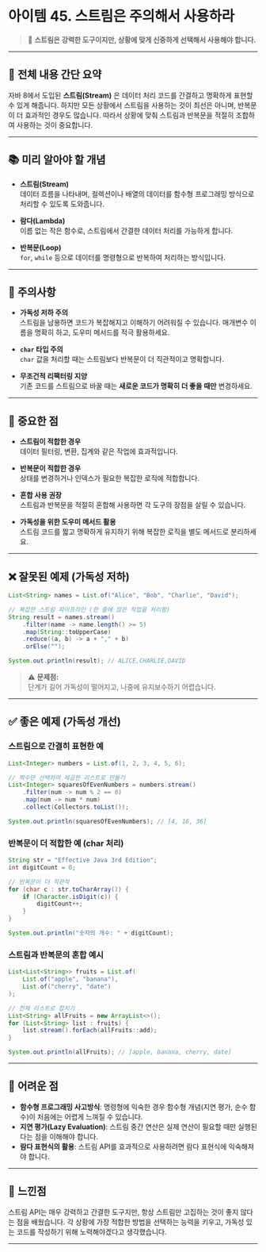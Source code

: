 # 아이템 45. 스트림은 주의해서 사용하라

> 📌 **스트림은 강력한 도구이지만, 상황에 맞게 신중하게 선택해서 사용해야 합니다.**

---

## 📝 전체 내용 간단 요약

자바 8에서 도입된 **스트림(Stream)** 은 데이터 처리 코드를 간결하고 명확하게 표현할 수 있게 해줍니다. 하지만 모든 상황에서 스트림을 사용하는 것이 최선은 아니며, 반복문이 더 효과적인 경우도 많습니다. 따라서 상황에 맞춰 스트림과 반복문을 적절히 조합하여 사용하는 것이 중요합니다.

---

## 📚 미리 알아야 할 개념

- **스트림(Stream)**  
  데이터 흐름을 나타내며, 컬렉션이나 배열의 데이터를 함수형 프로그래밍 방식으로 처리할 수 있도록 도와줍니다.

- **람다(Lambda)**  
  이름 없는 작은 함수로, 스트림에서 간결한 데이터 처리를 가능하게 합니다.

- **반복문(Loop)**  
  `for`, `while` 등으로 데이터를 명령형으로 반복하여 처리하는 방식입니다.

---

## 🚨 주의사항

- **가독성 저하 주의**  
  스트림을 남용하면 코드가 복잡해지고 이해하기 어려워질 수 있습니다. 매개변수 이름을 명확히 하고, 도우미 메서드를 적극 활용하세요.

- **`char` 타입 주의**  
  `char` 값을 처리할 때는 스트림보다 반복문이 더 직관적이고 명확합니다.

- **무조건적 리팩터링 지양**  
  기존 코드를 스트림으로 바꿀 때는 **새로운 코드가 명확히 더 좋을 때만** 변경하세요.

---

## 🔑 중요한 점

- **스트림이 적합한 경우**  
  데이터 필터링, 변환, 집계와 같은 작업에 효과적입니다.

- **반복문이 적합한 경우**  
  상태를 변경하거나 인덱스가 필요한 복잡한 로직에 적합합니다.

- **혼합 사용 권장**  
  스트림과 반복문을 적절히 혼합해 사용하면 각 도구의 장점을 살릴 수 있습니다.

- **가독성을 위한 도우미 메서드 활용**  
  스트림 코드를 짧고 명확하게 유지하기 위해 복잡한 로직을 별도 메서드로 분리하세요.

---

## ❌ 잘못된 예제 (가독성 저하)

```java
List<String> names = List.of("Alice", "Bob", "Charlie", "David");

// 복잡한 스트림 파이프라인 (한 줄에 많은 작업을 처리함)
String result = names.stream()
    .filter(name -> name.length() >= 5)
    .map(String::toUpperCase)
    .reduce((a, b) -> a + "," + b)
    .orElse("");

System.out.println(result); // ALICE,CHARLIE,DAVID
```

> ⚠️ **문제점:**  
> 단계가 길어 가독성이 떨어지고, 나중에 유지보수하기 어렵습니다.

---

## ✅ 좋은 예제 (가독성 개선)

### 스트림으로 간결히 표현한 예

```java
List<Integer> numbers = List.of(1, 2, 3, 4, 5, 6);

// 짝수만 선택하여 제곱한 리스트로 만들기
List<Integer> squaresOfEvenNumbers = numbers.stream()
    .filter(num -> num % 2 == 0)
    .map(num -> num * num)
    .collect(Collectors.toList());

System.out.println(squaresOfEvenNumbers); // [4, 16, 36]
```

### 반복문이 더 적합한 예 (char 처리)

```java
String str = "Effective Java 3rd Edition";
int digitCount = 0;

// 반복문이 더 직관적
for (char c : str.toCharArray()) {
    if (Character.isDigit(c)) {
        digitCount++;
    }
}

System.out.println("숫자의 개수: " + digitCount);
```

### 스트림과 반복문의 혼합 예시

```java
List<List<String>> fruits = List.of(
    List.of("apple", "banana"),
    List.of("cherry", "date")
);

// 전체 리스트로 합치기
List<String> allFruits = new ArrayList<>();
for (List<String> list : fruits) {
    list.stream().forEach(allFruits::add);
}

System.out.println(allFruits); // [apple, banana, cherry, date]
```

---

## 🚧 어려운 점

- **함수형 프로그래밍 사고방식**: 명령형에 익숙한 경우 함수형 개념(지연 평가, 순수 함수)이 처음에는 어렵게 느껴질 수 있습니다.
- **지연 평가(Lazy Evaluation)**: 스트림 중간 연산은 실제 연산이 필요할 때만 실행된다는 점을 이해해야 합니다.
- **람다 표현식의 활용**: 스트림 API를 효과적으로 사용하려면 람다 표현식에 익숙해져야 합니다.

---

## 💬 느낀점

스트림 API는 매우 강력하고 간결한 도구지만, 항상 스트림만 고집하는 것이 좋지 않다는 점을 배웠습니다. 각 상황에 가장 적합한 방법을 선택하는 능력을 키우고, 가독성 있는 코드를 작성하기 위해 노력해야겠다고 생각했습니다.

---

